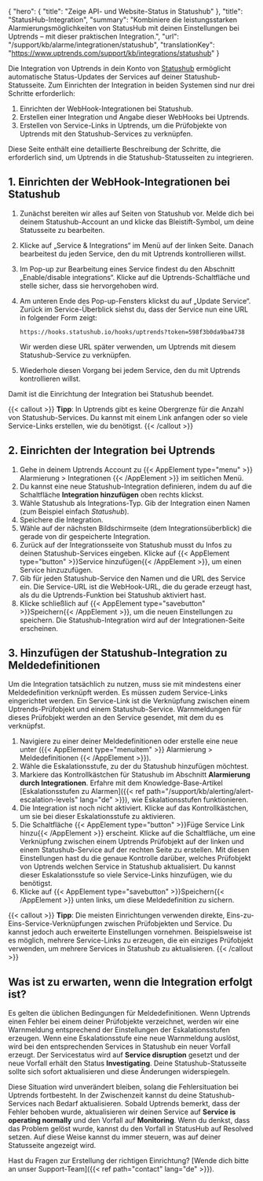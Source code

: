 {
  "hero": {
    "title": "Zeige API- und Website-Status in Statushub"
  }, 
  "title": "StatusHub-Integration",
  "summary": "Kombiniere die leistungsstarken Alarmierungsmöglichkeiten von StatusHub mit deinen Einstellungen bei Uptrends – mit dieser praktischen Integration.",
  "url": "/support/kb/alarme/integrationen/statushub",
  "translationKey": "https://www.uptrends.com/support/kb/integrations/statushub" 
}

Die Integration von Uptrends in dein Konto von [Statushub](https://statushub.com/) ermöglicht automatische Status-Updates der Services auf deiner Statushub-Statusseite. Zum Einrichten der Integration in beiden Systemen sind nur drei Schritte erforderlich:

1.  Einrichten der WebHook-Integrationen bei Statushub.
2.  Erstellen einer Integration und Angabe dieser WebHooks bei Uptrends.
3.  Erstellen von Service-Links in Uptrends, um die Prüfobjekte von Uptrends mit den Statushub-Services zu verknüpfen.

Diese Seite enthält eine detaillierte Beschreibung der Schritte, die erforderlich sind, um Uptrends in die Statushub-Statusseiten zu integrieren.

## 1. Einrichten der WebHook-Integrationen bei Statushub

1.  Zunächst bereiten wir alles auf Seiten von Statushub vor. Melde dich bei deinem Statushub-Account an und klicke das Bleistift-Symbol, um deine Statusseite zu bearbeiten.

2.  Klicke auf „Service & Integrations“ im Menü auf der linken Seite. Danach bearbeitest du jeden Service, den du mit Uptrends kontrollieren willst.

3.  Im Pop-up zur Bearbeitung eines Service findest du den Abschnitt „Enable/disable integrations“. Klicke auf die Uptrends-Schaltfläche und stelle sicher, dass sie hervorgehoben wird.

4.  Am unteren Ende des Pop-up-Fensters klickst du auf „Update Service“. Zurück im Service-Überblick siehst du, dass der Service nun eine URL in folgender Form zeigt:

    `https://hooks.statushub.io/hooks/uptrends?token=598f3b0da9ba4738`

    Wir werden diese URL später verwenden, um Uptrends mit diesem Statushub-Service zu verknüpfen.

5.  Wiederhole diesen Vorgang bei jedem Service, den du mit Uptrends kontrollieren willst.

Damit ist die Einrichtung der Integration bei Statushub beendet.

{{< callout >}}
**Tipp**: In Uptrends gibt es keine Obergrenze für die Anzahl von Statushub-Services. Du kannst mit einem Link anfangen oder so viele Service-Links erstellen, wie du benötigst.
{{< /callout >}}

## 2. Einrichten der Integration bei Uptrends

1.  Gehe in deinem Uptrends Account zu {{< AppElement type="menu" >}} Alarmierung > Integrationen {{< /AppElement >}} im seitlichen Menü.
2.  Du kannst eine neue Statushub-Integration definieren, indem du auf die Schaltfläche **Integration hinzufügen** oben rechts klickst.
3.  Wähle Statushub als Integrations-Typ. Gib der Integration einen Namen (zum Beispiel einfach *Statushub*).
4.  Speichere die Integration.
5.  Wähle auf der nächsten Bildschirmseite (dem Integrationsüberblick) die gerade von dir gespeicherte Integration.
6.  Zurück auf der Integrationsseite von Statushub musst du Infos zu deinen Statushub-Services eingeben. Klicke auf {{< AppElement type="button" >}}Service hinzufügen{{< /AppElement >}}, um einen Service hinzuzufügen.
7.  Gib für jeden Statushub-Service den Namen und die URL des Service ein. Die Service-URL ist die WebHook-URL, die du gerade erzeugt hast, als du die Uptrends-Funktion bei Statushub aktiviert hast.
8.  Klicke schließlich auf {{< AppElement type="savebutton" >}}Speichern{{< /AppElement >}}, um die neuen Einstellungen zu speichern. Die Statushub-Integration wird auf der Integrationen-Seite erscheinen.

## 3. Hinzufügen der Statushub-Integration zu Meldedefinitionen

Um die Integration tatsächlich zu nutzen, muss sie mit mindestens einer Meldedefinition verknüpft werden. Es müssen zudem Service-Links eingerichtet werden. Ein Service-Link ist die Verknüpfung zwischen einem Uptrends-Prüfobjekt und einem Statushub-Service. Warnmeldungen für dieses Prüfobjekt werden an den Service gesendet, mit dem du es verknüpfst.

1.  Navigiere zu einer deiner Meldedefinitionen oder erstelle eine neue unter ({{< AppElement type="menuitem" >}} Alarmierung > Meldedefinitionen {{< /AppElement >}}).
2.  Wähle die Eskalationsstufe, zu der du Statushub hinzufügen möchtest.
3.  Markiere das Kontrollkästchen für Statushub im Abschnitt **Alarmierung durch Integrationen**. Erfahre mit dem Knowledge-Base-Artikel [Eskalationsstufen zu Alarmen]({{< ref path="/support/kb/alerting/alert-escalation-levels" lang="de" >}}), wie Eskalationsstufen funktionieren.
4.  Die Integration ist noch nicht aktiviert. Klicke auf das Kontrollkästchen, um sie bei dieser Eskalationsstufe zu aktivieren.
5.  Die Schaltfläche {{< AppElement type="button" >}}Füge Service Link hinzu{{< /AppElement >}} erscheint. Klicke auf die Schaltfläche, um eine Verknüpfung zwischen einem Uptrends Prüfobjekt auf der linken und einem Statushub-Service auf der rechten Seite zu erstellen. Mit diesen Einstellungen hast du die genaue Kontrolle darüber, welches Prüfobjekt von Uptrends welchen Service in Statushub aktualisiert. Du kannst dieser Eskalationsstufe so viele Service-Links hinzufügen, wie du benötigst.
6.  Klicke auf {{< AppElement type="savebutton" >}}Speichern{{< /AppElement >}} unten links, um diese Meldedefinition zu sichern.

{{< callout >}}
**Tipp**: Die meisten Einrichtungen verwenden direkte, Eins-zu-Eins-Service-Verknüpfungen zwischen Prüfobjekten und Service. Du kannst jedoch auch erweiterte Einstellungen vornehmen. Beispielsweise ist es möglich, mehrere Service-Links zu erzeugen, die ein einziges Prüfobjekt verwenden, um mehrere Services in Statushub zu aktualisieren.
{{< /callout >}}

## Was ist zu erwarten, wenn die Integration erfolgt ist?

Es gelten die üblichen Bedingungen für Meldedefinitionen. Wenn Uptrends einen Fehler bei einem deiner Prüfobjekte verzeichnet, werden wir eine Warnmeldung entsprechend der Einstellungen der Eskalationsstufen erzeugen. Wenn eine Eskalationsstufe eine neue Warnmeldung auslöst, wird bei den entsprechenden Services in Statushub ein neuer Vorfall erzeugt. Der Servicestatus wird auf **Service disruption** gesetzt und der neue Vorfall erhält den Status **Investigating**. Deine Statushub-Statusseite sollte sich sofort aktualisieren und diese Änderungen widerspiegeln.

Diese Situation wird unverändert bleiben, solang die Fehlersituation bei Uptrends fortbesteht. In der Zwischenzeit kannst du deine Statushub-Services nach Bedarf aktualisieren. Sobald Uptrends bemerkt, dass der Fehler behoben wurde, aktualisieren wir deinen Service auf **Service is operating normally** und den Vorfall auf **Monitoring**. Wenn du denkst, dass das Problem gelöst wurde, kannst du den Vorfall in StatusHub auf Resolved setzen. Auf diese Weise kannst du immer steuern, was auf deiner Statusseite angezeigt wird.

Hast du Fragen zur Erstellung der richtigen Einrichtung? [Wende dich bitte an unser Support-Team]({{< ref path="contact" lang="de" >}}).
